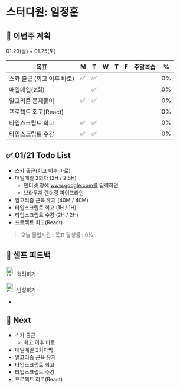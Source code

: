 # 스터디원: 임정훈

## 🚀 이번주 계획

01.20(월) ~ 01.25(토)

| 목표                       | M   | T   | W   | T   | F   | 주말복습 | %   |
| -------------------------- | --- | --- | --- | --- | --- | -------- | --- |
| 스카 출근 (회고 이후 바로) | ✅  | ✅  |     |     |     |          | 0%  |
| 매일메일(2회)              |     | ✅  |     |     |     |          | 0%  |
| 알고리즘 문제풀이          | ✅  | ✅  |     |     |     |          | 0%  |
| 프로젝트 회고(React)       |     |     |     |     |     |          | 0%  |
| 타입스크립트 회고          | ✅  | ✅  |     |     |     |          | 0%  |
| 타입스크립트 수강          | ✅  | ✅  |     |     |     |          | 0%  |

## ✅ 01/21 Todo List

- 스카 출근(회고 이후 바로)
- 매일메일 2회차 (2H / 2.5H)
  - 인터넷 창에 www.google.com를 입력하면
  - 브라우저 렌더링 파이프라인
- 알고리즘 근육 유지 (40M / 40M)
- 타입스크립트 회고 (1H / 1H)
- 타입스크립트 수강 (2H / 2H)
- 프로젝트 회고(React)

> 오늘 몰입시간 :
> 목표 달성률 : 0%

## 🎉 셀프 피드백

<img src="https://raw.githubusercontent.com/Tarikul-Islam-Anik/Animated-Fluent-Emojis/master/Emojis/Smilies/Hugging%20Face.png" alt="Hugging Face" width="25" height="25"> 격려하기</img>

>

<img src="https://raw.githubusercontent.com/Tarikul-Islam-Anik/Animated-Fluent-Emojis/master/Emojis/Smilies/Face%20with%20Monocle.png" alt="Face with Monocle" width="25" height="25"> 반성하기</img>

-

## 🌱 Next

- 스카 출근
  - 회고 이후 바로
- 매일메일 2회차씩
- 알고리즘 근육 유지
- 타입스크립트 회고
- 타입스크립트 수강
- 프로젝트 회고(React)
